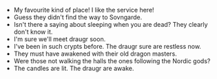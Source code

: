 - My favourite kind of place! I like the service here!
- Guess they didn't find the way to Sovngarde.
- Isn't there a saying about sleeping when you are dead? They clearly don't know it.
- I'm sure we'll meet draugr soon.
- I've been in such crypts before. The draugr sure are restless now.
- They must have awakened with their old dragon masters.
- Were those not walking the halls the ones following the Nordic gods?
- The candles are lit. The draugr are awake.
